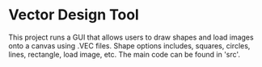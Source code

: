 # Vector Design Tool

This project runs a GUI that allows users to draw shapes and load images onto a canvas using .VEC files. Shape options includes, squares, circles, lines, rectangle, load image, etc. The main code can be found in 'src'.
